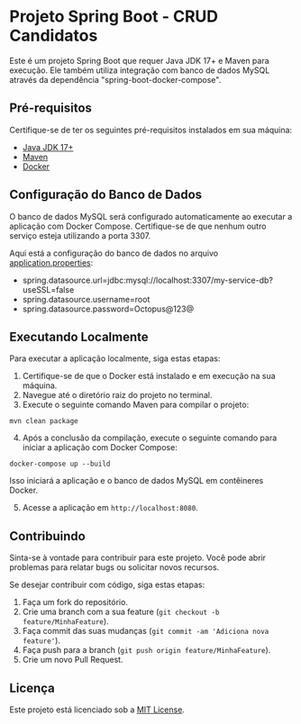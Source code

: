 # Projeto Spring Boot - CRUD Candidatos

Este é um projeto Spring Boot que requer Java JDK 17+ e Maven para execução. Ele também utiliza integração com banco de dados MySQL através da dependência "spring-boot-docker-compose".

## Pré-requisitos

Certifique-se de ter os seguintes pré-requisitos instalados em sua máquina:

- [Java JDK 17+](https://www.oracle.com/java/technologies/javase/jdk17-archive-downloads.html)
- [Maven](https://maven.apache.org/)
- [Docker](https://www.docker.com/)

## Configuração do Banco de Dados

O banco de dados MySQL será configurado automaticamente ao executar a aplicação com Docker Compose. Certifique-se de que nenhum outro serviço esteja utilizando a porta 3307.

Aqui está a configuração do banco de dados no arquivo [application.properties](src/main/resources/application.properties):


 - spring.datasource.url=jdbc:mysql://localhost:3307/my-service-db?useSSL=false
 - spring.datasource.username=root
 - spring.datasource.password=Octopus@123@ 

## Executando Localmente

Para executar a aplicação localmente, siga estas etapas:

1. Certifique-se de que o Docker está instalado e em execução na sua máquina.
2. Navegue até o diretório raiz do projeto no terminal.
3. Execute o seguinte comando Maven para compilar o projeto:

```
mvn clean package
```

4. Após a conclusão da compilação, execute o seguinte comando para iniciar a aplicação com Docker Compose:

```
docker-compose up --build
```

Isso iniciará a aplicação e o banco de dados MySQL em contêineres Docker.

5. Acesse a aplicação em `http://localhost:8080`.

## Contribuindo

Sinta-se à vontade para contribuir para este projeto. Você pode abrir problemas para relatar bugs ou solicitar novos recursos.

Se desejar contribuir com código, siga estas etapas:

1. Faça um fork do repositório.
2. Crie uma branch com a sua feature (`git checkout -b feature/MinhaFeature`).
3. Faça commit das suas mudanças (`git commit -am 'Adiciona nova feature'`).
4. Faça push para a branch (`git push origin feature/MinhaFeature`).
5. Crie um novo Pull Request.

## Licença

Este projeto está licenciado sob a [MIT License](LICENSE).

